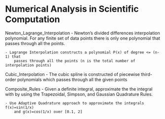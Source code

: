# Numerical Analysis in Scientific Computation

Newton_Lagrange_Interpolation
	- Newton’s divided differences interpolation polynomial. For any finite set
		of data points there is only one polynomial that passes through all the
		points.

	- Lagrange Interpolation constructs a polynomial P(x) of degree <= (n-1) that
		passes through all the points (n is the total number of interpolation points)  


Cubic_Interpolation
	- The cubic spline is constructed of piecewise third-order polynomials which
		passes through all the given points


Composite_Rules
	-	Given a definite integral, approximate the the integral with by using the
		Trapezoidal, Simpson, and Gaussian Quadrature Rules.

	- Use Adaptive Quadrature approach to approximate the integrals f(x)=sin(1/x)
		and g(x)=cos(1/x) over [0.1, 2]
